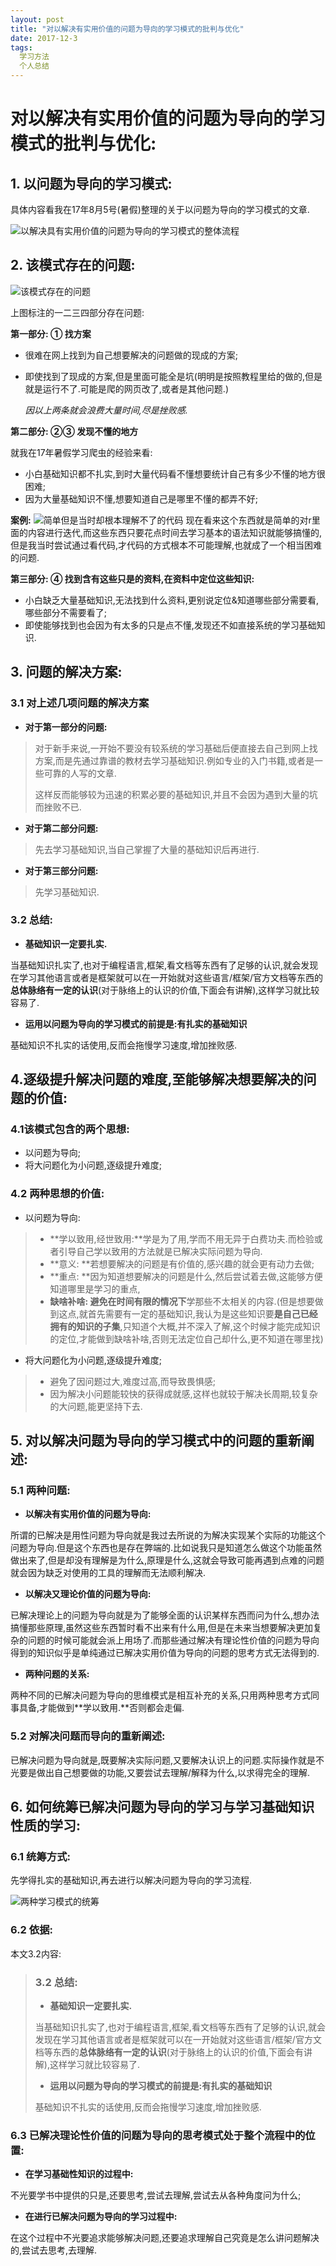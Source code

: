 ```yaml
---
layout: post
title: "对以解决有实用价值的问题为导向的学习模式的批判与优化"
date: 2017-12-3
tags:
  学习方法
  个人总结
---
```

# 对以解决有实用价值的问题为导向的学习模式的批判与优化:



## 1. 以问题为导向的学习模式:

具体内容看我在17年8月5号(暑假)整理的关于以问题为导向的学习模式的文章.

![以解决具有实用价值的问题为导向的学习模式的整体流程](https://ws4.sinaimg.cn/large/006tKfTcgy1fm3uyfrx3xj30ql1fq0xw.jpg)

## 2. 该模式存在的问题:

![该模式存在的问题](https://ws4.sinaimg.cn/large/006tKfTcgy1fm3v2z3qsbj310q13e0zl.jpg)



上图标注的一二三四部分存在问题:

**第一部分: ① 找方案**

* 很难在网上找到为自己想要解决的问题做的现成的方案;

* 即使找到了现成的方案,但是里面可能全是坑(明明是按照教程里给的做的,但是就是运行不了.可能是爬的网页改了,或者是其他问题.)

  *因以上两条就会浪费大量时间,尽是挫败感.*

**第二部分: ②③ 发现不懂的地方**

就我在17年暑假学习爬虫的经验来看:

* 小白基础知识都不扎实,到时大量代码看不懂想要统计自己有多少不懂的地方很困难;
* 因为大量基础知识不懂,想要知道自己是哪里不懂的都弄不好;

**案例:**
![简单但是当时却根本理解不了的代码](https://ws1.sinaimg.cn/large/006tKfTcgy1fm3vrh1jk6j30qk098ta1.jpg)
现在看来这个东西就是简单的对r里面的内容进行迭代,而这些东西只要花点时间去学习基本的语法知识就能够搞懂的,但是我当时尝试通过看代码,才代码的方式根本不可能理解,也就成了一个相当困难的问题.


**第三部分: ④ 找到含有这些只是的资料,在资料中定位这些知识:**

* 小白缺乏大量基础知识,无法找到什么资料,更别说定位&知道哪些部分需要看,哪些部分不需要看了;
* 即使能够找到也会因为有太多的只是点不懂,发现还不如直接系统的学习基础知识.

## 3. 问题的解决方案:

### 3.1 对上述几项问题的解决方案

* **对于第一部分的问题:**

> 对于新手来说,一开始不要没有较系统的学习基础后便直接去自己到网上找方案,而是先通过靠谱的教材去学习基础知识.例如专业的入门书籍,或者是一些可靠的人写的文章.
>
> 这样反而能够较为迅速的积累必要的基础知识,并且不会因为遇到大量的坑而挫败不已.

* **对于第二部分问题:**

> 先去学习基础知识,当自己掌握了大量的基础知识后再进行.

* **对于第三部分问题:**

> 先学习基础知识.

### 3.2 总结:

* **基础知识一定要扎实.**

当基础知识扎实了,也对于编程语言,框架,看文档等东西有了足够的认识,就会发现在学习其他语言或者是框架就可以在一开始就对这些语言/框架/官方文档等东西的**总体脉络有一定的认识**(对于脉络上的认识的价值,下面会有讲解),这样学习就比较容易了.

* **运用以问题为导向的学习模式的前提是:有扎实的基础知识**

基础知识不扎实的话使用,反而会拖慢学习速度,增加挫败感.

## 4.逐级提升解决问题的难度,至能够解决想要解决的问题的价值:

### 4.1该模式包含的两个思想:

* 以问题为导向;
* 将大问题化为小问题,逐级提升难度;

### 4.2 两种思想的价值:

* 以问题为导向:

> * **学以致用,经世致用:**学是为了用,学而不用无异于白费功夫.而检验或者引导自己学以致用的方法就是已解决实际问题为导向.
> * **意义: **若想要解决的问题是有价值的,感兴趣的就会更有动力去做;
> * **重点: **因为知道想要解决的问题是什么,然后尝试着去做,这能够方便知道哪里是学习的重点,
> * **缺啥补啥: **避免在**时间有限的情况下**学那些不太相关的内容.(但是想要做到这点,就首先需要有一定的基础知识,我认为是这些知识要**是自己已经拥有的知识的子集**,只知道个大概,并不深入了解,这个时候才能完成知识的定位,才能做到缺啥补啥,否则无法定位自己却什么,更不知道在哪里找)

* 将大问题化为小问题,逐级提升难度;

> * 避免了因问题过大,难度过高,而导致畏惧感;
> * 因为解决小问题能较快的获得成就感,这样也就较于解决长周期,较复杂的大问题,能更坚持下去.

## 5. 对以解决问题为导向的学习模式中的问题的重新阐述:

### 5.1 两种问题:

* **以解决有实用价值的问题为导向:**

所谓的已解决是用性问题为导向就是我过去所说的为解决实现某个实际的功能这个问题为导向.但是这个东西也是存在弊端的.比如说我只是知道怎么做这个功能虽然做出来了,但是却没有理解是为什么,原理是什么,这就会导致可能再遇到点难的问题就会因为缺乏对使用的工具的理解而无法顺利解决.

* **以解决又理论价值的问题为导向:**

已解决理论上的问题为导向就是为了能够全面的认识某样东西而问为什么,想办法搞懂那些原理,虽然这些东西暂时看不出来有什么用,但是在未来当想要解决更加复杂的问题的时候可能就会派上用场了.而那些通过解决有理论性价值的问题为导向得到的知识似乎是单纯通过已解决实用价值为导向的问题的思考方式无法得到的.

* **两种问题的关系:**

两种不同的已解决问题为导向的思维模式是相互补充的关系,只用两种思考方式同事具备,才能做到**学以致用.**否则都会走偏.

### 5.2 对解决问题而导向的重新阐述:

已解决问题为导向就是,既要解决实际问题,又要解决认识上的问题.实际操作就是不光要是做出自己想要做的功能,又要尝试去理解/解释为什么,以求得完全的理解.

## 6. 如何统筹已解决问题为导向的学习与学习基础知识性质的学习:

### 6.1 统筹方式:

先学得扎实的基础知识,再去进行以解决问题为导向的学习流程.

![两种学习模式的统筹](https://ws2.sinaimg.cn/large/006tKfTcgy1fm3v3u3767j30da0jsgmk.jpg)

### 6.2 依据:

本文3.2内容:

>### 3.2 总结:
>
>- **基础知识一定要扎实.**
>
>当基础知识扎实了,也对于编程语言,框架,看文档等东西有了足够的认识,就会发现在学习其他语言或者是框架就可以在一开始就对这些语言/框架/官方文档等东西的**总体脉络有一定的认识**(对于脉络上的认识的价值,下面会有讲解),这样学习就比较容易了.
>
>- **运用以问题为导向的学习模式的前提是:有扎实的基础知识**
>
>基础知识不扎实的话使用,反而会拖慢学习速度,增加挫败感.

### 6.3 已解决理论性价值的问题为导向的思考模式处于整个流程中的位置:

* **在学习基础性知识的过程中:**

不光要学书中提供的只是,还要思考,尝试去理解,尝试去从各种角度问为什么;

* **在进行已解决问题为导向的学习过程中:**

在这个过程中不光要追求能够解决问题,还要追求理解自己究竟是怎么讲问题解决的,尝试去思考,去理解.
